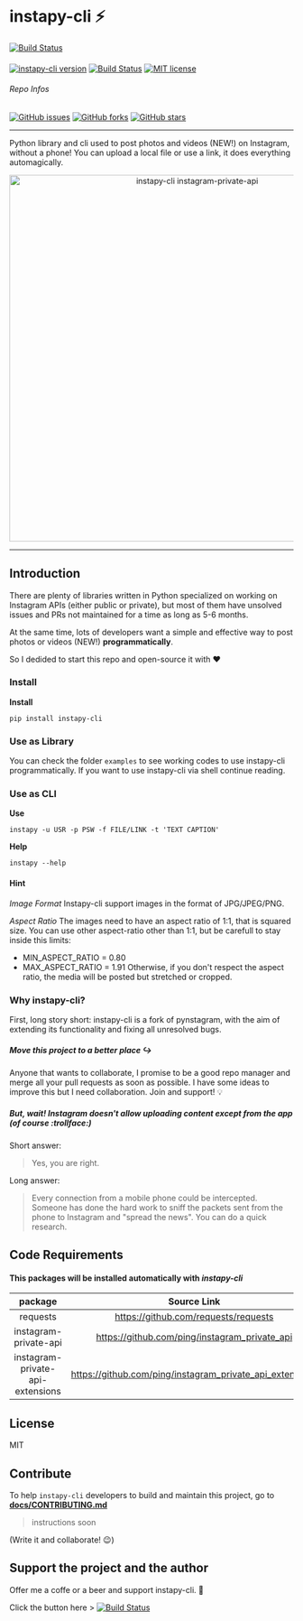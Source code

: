 # **instapy-cli** :zap:

[![Build Status](https://img.shields.io/badge/Paypal-DONATE-blue.svg?logo=paypal
)](https://paypal.me/b3nab)
####
[![instapy-cli version](https://img.shields.io/pypi/v/instapy-cli.svg)](https://pypi.org/project/instapy-cli)
[![Build Status](https://travis-ci.org/b3nab/instapy-cli.svg?branch=master)](https://travis-ci.org/b3nab/instapy-cli)
[![MIT license](https://img.shields.io/github/license/b3nab/instapy-cli.svg)](https://github.com/b3nab/instapy-cli/blob/master/LICENSE)

###### *Repo Infos*
[![GitHub issues](https://img.shields.io/github/issues/b3nab/instapy-cli.svg)](https://github.com/b3nab/instapy-cli/issues)
[![GitHub forks](https://img.shields.io/github/forks/b3nab/instapy-cli.svg)](https://github.com/b3nab/instapy-cli/network)
[![GitHub stars](https://img.shields.io/github/stars/b3nab/instapy-cli.svg)](https://github.com/b3nab/instapy-cli/stargazers)

---

Python library and cli used to post photos and videos (NEW!) on Instagram, without a phone!
You can upload a local file or use a link, it does everything automagically.

<p align="center">
  <img src="https://raw.githubusercontent.com/b3nab/instapy-cli/master/docs/instagram-private-banner.png" alt="instapy-cli instagram-private-api" width="650px">
</p>

---

## Introduction
There are plenty of libraries written in Python specialized on working on Instagram APIs (either public or private), but most of them have unsolved issues and PRs not maintained for a time as long as 5-6 months.

At the same time, lots of developers want a simple and effective way to post photos or videos (NEW!) **programmatically**.

So I dedided to start this repo and open-source it with :heart:


### Install

**Install**

```shell
pip install instapy-cli
```

### Use as Library

You can check the folder `examples` to see working codes to use instapy-cli programmatically.
If you want to use instapy-cli via shell continue reading.

### Use as CLI

**Use**

```shell
instapy -u USR -p PSW -f FILE/LINK -t 'TEXT CAPTION'
```

**Help**

```shell
instapy --help
```


#### Hint
*Image Format*
Instapy-cli support images in the format of JPG/JPEG/PNG.

*Aspect Ratio*
The images need to have an aspect ratio of 1:1, that is squared size.
You can use other aspect-ratio other than 1:1, but be carefull to stay inside this limits:
- MIN_ASPECT_RATIO = 0.80
- MAX_ASPECT_RATIO = 1.91
Otherwise, if you don't respect the aspect ratio, the media will be posted but stretched or cropped.

### Why instapy-cli?
First, long story short: instapy-cli is a fork of pynstagram, with the aim of extending its functionality and fixing all unresolved bugs.

##### Move this project to a better place :arrow_right_hook:
Anyone that wants to collaborate, I promise to be a good repo manager and merge all your pull requests as soon as possible.
I have some ideas to improve this but I need collaboration. Join and support! :bulb:

##### But, wait! Instagram doesn't allow uploading content except from the app (of course :trollface:)
Short answer:
> Yes, you are right.

Long answer:
> Every connection from a mobile phone could be intercepted. Someone has done the hard work to sniff the packets sent from the phone to Instagram and "spread the news". You can do a quick research.

## Code Requirements
#### This packages will be installed automatically with *instapy-cli*

| package     | Source Link |
| :---:       | :---: |
| requests    | https://github.com/requests/requests |
| instagram-private-api    | https://github.com/ping/instagram_private_api |
| instagram-private-api-extensions    | https://github.com/ping/instagram_private_api_extensions |

## License
MIT

## Contribute
To help `instapy-cli` developers to build and maintain this project, go to **[docs/CONTRIBUTING.md](/docs/CONTRIBUTING.md)**
> instructions soon

(Write it and collaborate! :wink:)

## Support the project and the author
Offer me a coffe or a beer and support instapy-cli. :tada:

Click the button here >
[![Build Status](https://img.shields.io/badge/Paypal-DONATE-blue.svg?logo=paypal
)](https://paypal.me/b3nab)

